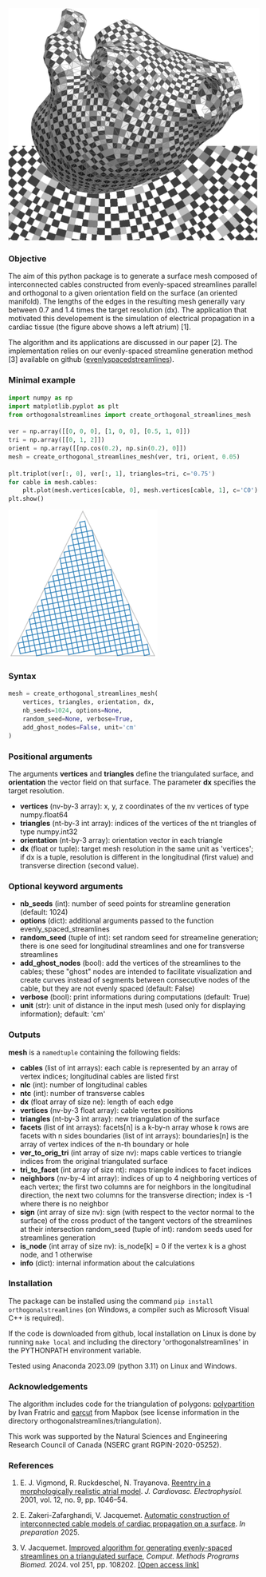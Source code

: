 
![Illustration of streamlines](illustration.png)

### Objective

The aim of this python package is to generate a surface mesh composed of interconnected cables constructed from evenly-spaced streamlines parallel and orthogonal to a given orientation field on the surface (an oriented manifold). The lengths of the edges in the resulting mesh generally vary between 0.7 and 1.4 times the target resolution (dx). The application that motivated this developement is the simulation of electrical propagation in a cardiac tissue (the figure above shows a left atrium) [1].

The algorithm and its applications are discussed in our paper [2]. The implementation relies on our evenly-spaced streamline generation method [3] available on github ([evenlyspacedstreamlines](https://github.com/jacquemv/evenlyspacedstreamlines)).

### Minimal example

```python
import numpy as np
import matplotlib.pyplot as plt
from orthogonalstreamlines import create_orthogonal_streamlines_mesh

ver = np.array([[0, 0, 0], [1, 0, 0], [0.5, 1, 0]])
tri = np.array([[0, 1, 2]])
orient = np.array([[np.cos(0.2), np.sin(0.2), 0]])
mesh = create_orthogonal_streamlines_mesh(ver, tri, orient, 0.05)

plt.triplot(ver[:, 0], ver[:, 1], triangles=tri, c='0.75')
for cable in mesh.cables:
    plt.plot(mesh.vertices[cable, 0], mesh.vertices[cable, 1], c='C0')
plt.show()
```

![Figure](example/figure.png)

### Syntax

```python
mesh = create_orthogonal_streamlines_mesh(
    vertices, triangles, orientation, dx,
    nb_seeds=1024, options=None,
    random_seed=None, verbose=True, 
    add_ghost_nodes=False, unit='cm'
)
```

### Positional arguments

The arguments **vertices** and **triangles** define the triangulated surface, and **orientation** the vector field on that surface. The parameter **dx** specifies the target resolution.
- **vertices** (nv-by-3 array): x, y, z coordinates of the nv vertices of type numpy.float64
- **triangles** (nt-by-3 int array): indices of the vertices of the nt triangles of type numpy.int32
- **orientation** (nt-by-3 array): orientation vector in each triangle
- **dx** (float or tuple): target mesh resolution in the same unit as 'vertices'; if dx is a tuple, resolution is different in the longitudinal (first value) and transverse direction (second value).

### Optional keyword arguments

- **nb_seeds** (int): number of seed points for streamline generation (default: 1024)
- **options** (dict): additional arguments passed to the function evenly_spaced_streamlines
- **random_seed** (tuple of int): set random seed for streameline generation; there is one seed for longitudinal streamlines and one for transverse streamlines
- **add_ghost_nodes** (bool): add the vertices of the streamlines to the cables; these "ghost" nodes are intended to facilitate visualization and create curves instead of segments between consecutive nodes of the cable, but they are not evenly spaced (default: False)
- **verbose** (bool): print informations during computations (default: True)
- **unit** (str): unit of distance in the input mesh (used only for displaying information); default: 'cm'

### Outputs

**mesh** is a ```namedtuple``` containing the following fields:
- **cables** (list of int arrays): each cable is represented by an array of vertex indices; longitudinal cables are listed first
- **nlc** (int): number of longitudinal cables
- **ntc** (int): number of transverse cables
- **dx** (float array of size ne): length of each edge
- **vertices** (nv-by-3 float array): cable vertex positions
- **triangles** (nt-by-3 int array): new triangulation of the surface
- **facets** (list of int arrays): facets[n] is a k-by-n array whose k rows are facets with n sides boundaries (list of int arrays): boundaries[n] is the array of vertex indices of the n-th boundary or hole
- **ver_to_orig_tri** (int array of size nv): maps cable vertices to triangle indices from the original triangulated surface
- **tri_to_facet** (int array of size nt): maps triangle indices to facet indices
- **neighbors** (nv-by-4 int array): indices of up to 4 neighboring vertices of each vertex; the first two columns are for neighbors in the longitudinal direction, the next two columns for the transverse direction; index is -1 where there is no neighbor
- **sign** (int array of size nv): sign (with respect to the vector normal to the surface) of the cross product of the tangent vectors of the streamlines at their intersection random_seed (tuple of int): random seeds used for streamlines generation
- **is_node** (int array of size nv): is_node[k] = 0 if the vertex k is a ghost node, and 1 otherwise
- **info** (dict): internal information about the calculations

### Installation

The package can be installed using the command ``pip install orthogonalstreamlines`` (on Windows, a compiler such as Microsoft Visual C++ is required).

If the code is downloaded from github, local installation on Linux is done by running ``make local`` and including the directory 'orthogonalstreamlines' in the PYTHONPATH environment variable.

Tested using Anaconda 2023.09 (python 3.11) on Linux and Windows.

### Acknowledgements

The algorithm includes code for the triangulation of polygons: [polypartition](https://github.com/ivanfratric/polypartition/tree/master) by Ivan Fratric and [earcut](https://github.com/mapbox/earcut.hpp/tree/master) from Mapbox (see license information in the directory orthogonalstreamlines/triangulation).

This work was supported by the Natural Sciences and Engineering Research Council of Canada (NSERC grant RGPIN-2020-05252).

### References

1. E. J. Vigmond, R. Ruckdeschel, N. Trayanova. [Reentry in a morphologically realistic atrial model](https://pubmed.ncbi.nlm.nih.gov/11577703/). *J. Cardiovasc. Electrophysiol.* 2001, vol. 12, no. 9, pp. 1046–54.

2. E. Zakeri-Zafarghandi, V. Jacquemet. [Automatic construction of interconnected cable models of cardiac propagation on a surface](). *In preparation* 2025.

3. V. Jacquemet. [Improved algorithm for generating evenly-spaced streamlines on a triangulated surface](https://www.sciencedirect.com/science/article/pii/S0169260724001986),  *Comput. Methods Programs Biomed.* 2024. vol 251, pp. 108202. [[Open access link]](https://www.sciencedirect.com/science/article/pii/S0169260724001986)